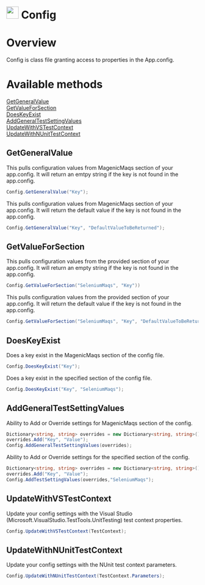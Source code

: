 # <img src="resources/maqslogo.ico" height="32" width="32"> Config

# Overview
Config is class file granting access to properties in the App.config. 

# Available methods
[GetGeneralValue](#GetGeneralValue)  
[GetValueForSection](#GetValueForSection)  
[DoesKeyExist](#DoesKeyExist)  
[AddGeneralTestSettingValues](#AddGeneralTestSettingValues)  
[UpdateWithVSTestContext](#UpdateWithVSTestContext)  
[UpdateWithNUnitTestContext](#UpdateWithNUnitTestContext)  


## GetGeneralValue
This pulls configuration values from MagenicMaqs section of your app.config. It will return an emtpy string if the key is not found in the app.config.

```csharp
Config.GetGeneralValue("Key");  
```

This pulls configuration values from MagenicMaqs section of your app.config. It will return the default value if the key is not found in the app.config.
```csharp
Config.GetGeneralValue("Key", "DefaultValueToBeReturned");  
```

## GetValueForSection
This pulls configuration values from the provided section of your app.config. It will return an empty string if the key is not found in the app.config.

```csharp
Config.GetValueForSection("SeleniumMaqs", "Key"))
```
This pulls configuration values from the provided section of your app.config. It will return the default value if the key is not found in the app.config.

```csharp
Config.GetValueForSection("SeleniumMaqs", "Key", "DefaultValueToBeReturned");
```

## DoesKeyExist
Does a key exist in the MagenicMaqs section of the config file.

```csharp
Config.DoesKeyExist("Key");
```
Does a key exist in the specified section of the config file.

```csharp
Config.DoesKeyExist("Key", "SeleniumMaqs");    
```

## AddGeneralTestSettingValues
Ability to Add or Override settings for MagenicMaqs section of the config.

```csharp
Dictionary<string, string> overrides = new Dictionary<string, string>();
overrides.Add("Key", "Value");
Config.AddGeneralTestSettingValues(overrides); 
```
Ability to Add or Override settings for the specified section of the config.

```csharp
Dictionary<string, string> overrides = new Dictionary<string, string>();
overrides.Add("Key", "Value");
Config.AddTestSettingValues(overrides,"SeleniumMaqs"); 
```

## UpdateWithVSTestContext
Update your config settings with the Visual Studio (Microsoft.VisualStudio.TestTools.UnitTesting) test context properties.

```csharp
Config.UpdateWithVSTestContext(TestContext);
```

## UpdateWithNUnitTestContext
Update your config settings with the NUnit test context parameters.

```csharp
Config.UpdateWithNUnitTestContext(TestContext.Parameters);
```